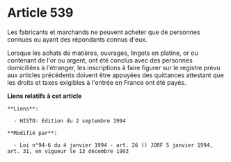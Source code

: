 # Article 539

Les fabricants et marchands ne peuvent acheter que de personnes connues ou ayant des répondants connus d'eux.

Lorsque les achats de matières, ouvrages, lingots en platine, or ou contenant de l'or ou argent, ont été conclus avec des
personnes domiciliées à l'étranger, les inscriptions à faire figurer sur le registre prévu aux articles précédents doivent
être appuyées des quittances attestant que les droits et taxes exigibles à l'entrée en France ont été payés.

**Liens relatifs à cet article**

	**Liens**:

	  - HISTO: Edition du 2 septembre 1994

	**Modifié par**:

	  - Loi n°94-6 du 4 janvier 1994 - art. 26 () JORF 5 janvier 1994, art. 31, en vigueur le 13 décembre 1993
